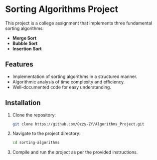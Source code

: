 # Sorting Algorithms Project

This project is a college assignment that implements three fundamental sorting algorithms:

- **Merge Sort**
- **Bubble Sort**
- **Insertion Sort**

## Features
- Implementation of sorting algorithms in a structured manner.
- Algorithmic analysis of time complexity and efficiency.
- Well-documented code for easy understanding.

## Installation
1. Clone the repository:
   ```sh
   git clone https://github.com/Ozzy-ZY/Algorithms_Project.git
   ```
2. Navigate to the project directory:
   ```sh
   cd sorting-algorithms
   ```
3. Compile and run the project as per the provided instructions.


